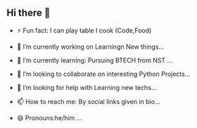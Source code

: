 ## Hi there 👋
- ⚡ Fun fact: I can play table
            I cook (Code,Food)
- 🔭 I’m currently working on Learningn New things...
- 🌱 I’m currently learning: Pursuing BTECH from NST ...
- 👯 I’m looking to collaborate on interesting Python Projects...
- 🤔 I’m looking for help with Learning new techs...

- 📫 How to reach me: By social links given in bio...
- 😄 Pronouns:he/him ...
      

<!--
**HardikShreays/HardikShreays** is a ✨ _special_ ✨ repository because its `README.md` (this file) appears on your GitHub profile.

Here are some ideas to get you started:

- 🔭 I’m currently working on Learningn New things...
- 🌱 I’m currently learning: Pursuing BTECH from NST ...
- 👯 I’m looking to collaborate on interesting Python Projects...
- 🤔 I’m looking for help with Learning new techs...
- 💬 Ask me about ...
- 📫 How to reach me: By social links given in bio...
- 😄 Pronouns:he/him ...
- ⚡ Fun fact: I can play table
              I cook (Code,Food)...
-->
